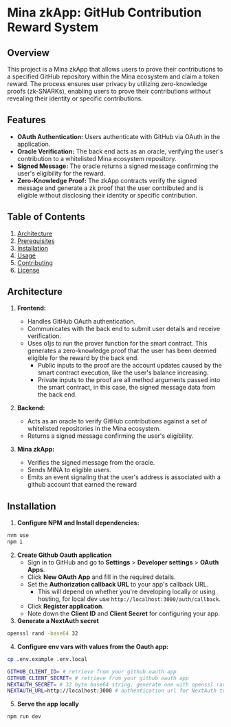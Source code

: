# Mina zkApp: GitHub Contribution Reward System

## Overview

This project is a Mina zkApp that allows users to prove their contributions to a specified GitHub repository within the Mina ecosystem and claim a token reward. The process ensures user privacy by utilizing zero-knowledge proofs (zk-SNARKs), enabling users to prove their contributions without revealing their identity or specific contributions.

## Features

- **OAuth Authentication:** Users authenticate with GitHub via OAuth in the application.
- **Oracle Verification:** The back end acts as an oracle, verifying the user's contribution to a whitelisted Mina ecosystem repository.
- **Signed Message:** The oracle returns a signed message confirming the user's eligibility for the reward.
- **Zero-Knowledge Proof:** The zkApp contracts verify the signed message and generate a zk proof that the user contributed and is eligible without disclosing their identity or specific contribution.

## Table of Contents

1. [Architecture](#architecture)
2. [Prerequisites](#prerequisites)
3. [Installation](#installation)
4. [Usage](#usage)
5. [Contributing](#contributing)
6. [License](#license)

## Architecture

1. **Frontend:**

   - Handles GitHub OAuth authentication.
   - Communicates with the back end to submit user details and receive verification.
   - Uses o1js to run the prover function for the smart contract. This generates a zero-knowledge proof that the user
     has been deemed eligible for the reward by the back end.
     - Public inputs to the proof are the account updates caused by the smart contract execution, like the user's
       balance
       increasing.
     - Private inputs to the proof are all method arguments passed into the smart contract, in this case, the signed
       message data from the back end.

2. **Backend:**

   - Acts as an oracle to verify GitHub contributions against a set of whitelisted repositories in the Mina ecosystem.
   - Returns a signed message confirming the user's eligibility.

3. **Mina zkApp:**
   - Verifies the signed message from the oracle.
   - Sends MINA to eligible users.
   - Emits an event signaling that the user's address is associated with a github account that earned the reward

## Installation

1. **Configure NPM and Install dependencies:**

```bash
nvm use
npm i
```

2. **Create Github Oauth application**
   - Sign in to GitHub and go to **Settings** > **Developer settings** > **OAuth Apps**.
   - Click **New OAuth App** and fill in the required details.
   - Set the **Authorization callback URL** to your app's callback URL.
     - This will depend on whether you're developing locally or using hosting, for local dev use `http://localhost:3000/auth/callback`.
   - Click **Register application**.
   - Note down the **Client ID** and **Client Secret** for configuring your app.
3. **Generate a NextAuth secret**

```bash
openssl rand -base64 32
```

4. **Configure env vars with values from the Oauth app:**

```bash
cp .env.example .env.local

GITHUB_CLIENT_ID= # retrieve from your github oauth app
GITHUB_CLIENT_SECRET= # retrieve from your github oauth app
NEXTAUTH_SECRET= # 32 byte base64 string, generate one with openssl rand -base64 32
NEXTAUTH_URL=http://localhost:3000 # authentication url for NextAuth to use, for local dev use localhost

```

5. **Serve the app locally**

```bash
npm run dev
```
